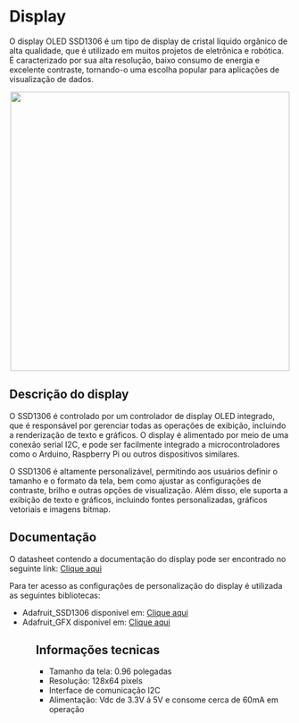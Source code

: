 # Display

O display OLED SSD1306 é um tipo de display de cristal líquido orgânico de alta qualidade, que é utilizado em muitos projetos de eletrônica e robótica. É caracterizado por sua alta resolução, baixo consumo de energia e excelente contraste, tornando-o uma escolha popular para aplicações de visualização de dados.

<div align="center">
<img src="https://user-images.githubusercontent.com/82607547/218097139-5c8823c7-b50a-4467-a89c-e0059d5acaa9.png" width="500" />
</div>

## Descrição do display

O SSD1306 é controlado por um controlador de display OLED integrado, que é responsável por gerenciar todas as operações de exibição, incluindo a renderização de texto e gráficos. O display é alimentado por meio de uma conexão serial I2C, e pode ser facilmente integrado a microcontroladores como o Arduino, Raspberry Pi ou outros dispositivos similares.

O SSD1306 é altamente personalizável, permitindo aos usuários definir o tamanho e o formato da tela, bem como ajustar as configurações de contraste, brilho e outras opções de visualização. Além disso, ele suporta a exibição de texto e gráficos, incluindo fontes personalizadas, gráficos vetoriais e imagens bitmap.

## Documentação

O datasheet contendo a documentação do display pode ser encontrado no seguinte link: <a href="https://datasheethub.com/wp-content/uploads/2022/08/SSD1306.pdf">Clique aqui</a> 

Para ter acesso as configurações de personalização do display é utilizada as seguintes bibliotecas:
<ul>
	<li>Adafruit_SSD1306 disponivel em:  <a href="https://www.arduinolibraries.info/libraries/adafruit-ssd1306">Clique aqui</a> </li>
	<li>Adafruit_GFX disponivel em: <a href="https://www.arduinolibraries.info/libraries/adafruit-gfx-library">Clique aqui</a> </li>
<ul>

## Informações tecnicas
  
<ul>
	<li>Tamanho da tela: 0.96 polegadas</li>
	<li>Resolução: 128x64 pixels</li>
	<li>Interface de comunicação I2C</li>
	<li>Alimentação: Vdc de 3.3V á 5V e consome cerca de 60mA em operação</li>
<ul>
